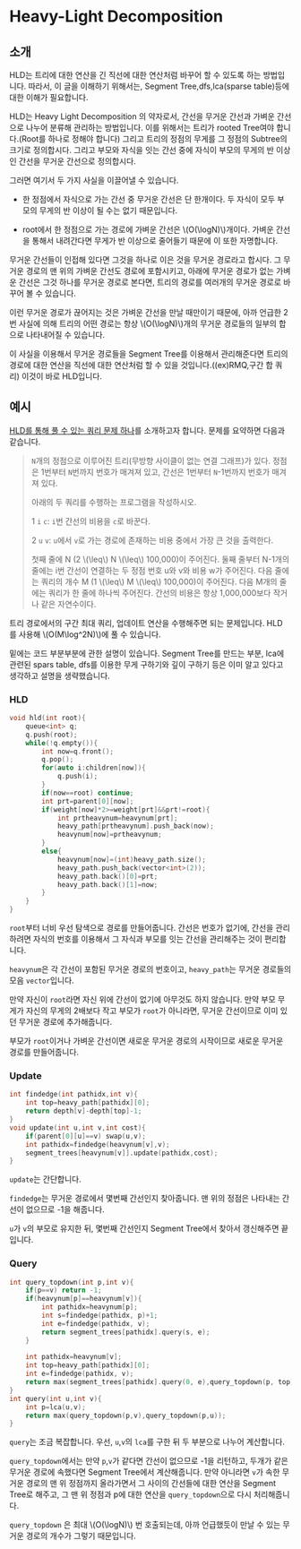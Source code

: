 # Heavy-Light Decomposition

## 소개

HLD는 트리에 대한 연산을 긴 직선에 대한 연산처럼 바꾸어 할 수 있도록 하는 방법입니다.
따라서, 이 글을 이해하기 위해서는, Segment Tree,dfs,lca(sparse table)등에 대한 이해가 필요합니다. 


HLD는 Heavy Light Decomposition 의 약자로서, 간선을 무거운 간선과 가벼운 간선으로 나누어 분류해 관리하는 방법입니다. 이를 위해서는 트리가 rooted Tree여야 합니다.(Root를 하나로 정해야 합니다) 그리고 트리의 정점의 무게를 그 정점의 Subtree의 크기로 정의합시다. 그리고 부모와 자식을 잇는 간선 중에 자식이 부모의 무게의 반 이상인 간선을 무거운 간선으로 정의합시다.

그러면 여기서 두 가지 사실을 이끌어낼 수 있습니다. 

* 한 정점에서 자식으로 가는 간선 중 무거운 간선은 단 한개이다.
  두 자식이 모두 부모의 무게의 반 이상이 될 수는 없기 때문입니다.

* root에서 한 정점으로 가는 경로에 가벼운 간선은 \\(O(\logN)\\)개이다. 
  가벼운 간선을 통해서 내려간다면 무게가 반 이상으로 줄어들기 때문에 이 또한 자명합니다.


무거운 간선들이 인접해 있다면 그것을 하나로 이은 것을 무거운 경로라고 합시다.  그 무거운 경로의 맨 위의 가벼운 간선도 경로에 포함시키고, 아래에 무거운 경로가 없는 가벼운 간선은 그것 하나를 무거운 경로로 본다면, 트리의 경로를 여러개의 무거운 경로로 바꾸어 볼 수 있습니다.



이런 무거운 경로가 끊어지는 것은 가벼운 간선을 만날 때만이기 때문에, 아까 언급한 2번 사실에 의해 트리의 어떤 경로는 항상 \\(O(\logN)\\)개의 무거운 경로들의 일부의 합으로 나타내어질 수 있습니다.


이 사실을 이용해서 무거운 경로들을 Segment Tree를 이용해서 관리해준다면 트리의 경로에 대한 연산을 직선에 대한 연산처럼 할 수 있을 것입니다.((ex)RMQ,구간 합 쿼리)  이것이 바로 HLD입니다.

## 예시

[HLD를 통해 풀 수 있는 쿼리 문제 하나](acmicpc.net/problem/13510)를 소개하고자 합니다. 문제를 요약하면 다음과 같습니다.

>`N`개의 정점으로 이루어진 트리(무방향 사이클이 없는 연결 그래프)가 있다. 정점은 1번부터 `N`번까지 번호가 매겨져 있고, 간선은 1번부터 `N`-1번까지 번호가 매겨져 있다.
>
>아래의 두 쿼리를 수행하는 프로그램을 작성하시오.
>
>1 `i` `c`: `i`번 간선의 비용을 `c`로 바꾼다.
>
>2 `u` `v`: `u`에서 `v`로 가는 경로에 존재하는 비용 중에서 가장 큰 것을 출력한다.
>
>첫째 줄에 N (2 \\(\leq\\) N \\(\leq\\) 100,000)이 주어진다.
>둘째 줄부터 N-1개의 줄에는 i번 간선이 연결하는 두 정점 번호 u와 v와 비용 w가 주어진다.
>다음 줄에는 쿼리의 개수 M (1 \\(\leq\\) M \\(\leq\\) 100,000)이 주어진다.
>다음 M개의 줄에는 쿼리가 한 줄에 하나씩 주어진다.
>간선의 비용은 항상 1,000,000보다 작거나 같은 자연수이다.

트리 경로에서의 구간 최대 쿼리, 업데이트 연산을 수행해주면 되는 문제입니다.
HLD 를 사용해 \\(O(M\log^2N)\\)에 풀 수 있습니다. 

밑에는 코드 부분부분에 관한 설명이 있습니다. Segment Tree를 만드는 부분, lca에 관련된 spars table, dfs를 이용한 무게 구하기와 깊이 구하기 등은 이미 알고 있다고 생각하고 설명을 생략했습니다.

### HLD

``` c++
void hld(int root){
    queue<int> q;
    q.push(root);
    while(!q.empty()){
        int now=q.front();
        q.pop();
        for(auto i:children[now]){
            q.push(i);
        }
        if(now==root) continue;
        int prt=parent[0][now];
        if(weight[now]*2>=weight[prt]&&prt!=root){
            int prtheavynum=heavynum[prt];
            heavy_path[prtheavynum].push_back(now);
            heavynum[now]=prtheavynum;
        }
        else{
            heavynum[now]=(int)heavy_path.size();
            heavy_path.push_back(vector<int>(2));
            heavy_path.back()[0]=prt;
            heavy_path.back()[1]=now;
        }
    }
}
```

`root`부터 너비 우선 탐색으로 경로를 만들어줍니다. 간선은 번호가 없기에, 간선을 관리하려면 자식의 번호를 이용해서 그 자식과 부모를 잇는 간선을 관리해주는 것이 편리합니다.

`heavynum`은 각 간선이 포함된 무거운 경로의 번호이고, `heavy_path`는 무거운 경로들의 모음 `vector`입니다. 

만약 자신이 `root`라면 자신 위에 간선이 없기에 아무것도 하지 않습니다.
만약 부모 무게가 자신의 무게의 2배보다 작고 부모가 `root`가 아니라면, 무거운 간선이므로 이미 있던 무거운 경로에 추가해줍니다.

부모가 `root`이거나 가벼운 간선이면 새로운 무거운 경로의 시작이므로 새로운 무거운 경로를 만들어줍니다.

### Update

``` c++
int findedge(int pathidx,int v){
    int top=heavy_path[pathidx][0];
    return depth[v]-depth[top]-1;
}
void update(int u,int v,int cost){
    if(parent[0][u]==v) swap(u,v);
    int pathidx=findedge(heavynum[v],v);
    segment_trees[heavynum[v]].update(pathidx,cost);
}
```

`update`는 간단합니다.

`findedge`는 무거운 경로에서 몇번째 간선인지 찾아줍니다. 맨 위의 정점은 나타내는 간선이 없으므로 -1을 해줍니다.

`u`가 `v`의 부모로 유지한 뒤, 몇번째 간선인지 Segment Tree에서 찾아서 갱신해주면 끝입니다.

### Query

``` c++
int query_topdown(int p,int v){
    if(p==v) return -1;
    if(heavynum[p]==heavynum[v]){
        int pathidx=heavynum[p];
        int s=findedge(pathidx, p)+1;
        int e=findedge(pathidx, v);
        return segment_trees[pathidx].query(s, e);
    }
    
    int pathidx=heavynum[v];
    int top=heavy_path[pathidx][0];
    int e=findedge(pathidx, v);
    return max(segment_trees[pathidx].query(0, e),query_topdown(p, top));
}
int query(int u,int v){
    int p=lca(u,v);
    return max(query_topdown(p,v),query_topdown(p,u));
}
```

`query`는 조금 복잡합니다.
우선, `u`,`v`의 `lca`를 구한 뒤 두 부분으로 나누어 계산합니다.

`query_topdown`에서는 만약 `p`,`v`가 같다면 간선이 없으므로 -1을 리턴하고,
두개가 같은 무거운 경로에 속했다면 Segment Tree에서 계산해줍니다.
만약 아니라면 `v`가 속한 무거운 경로의 맨 위 정점까지 올라가면서 그 사이의 간선들에 대한 연산을 Segment Tree로 해주고, 그 맨 위 정점과 p에 대한 연산을 `query_topdown`으로 다시 처리해줍니다.

`query_topdown` 은 최대 \\(O(\logN)\\) 번 호출되는데, 아까 언급했듯이 만날 수 있는 무거운 경로의 개수가 그렇기 때문입니다.